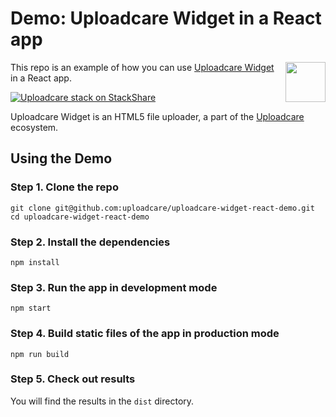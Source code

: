# Demo: Uploadcare Widget in a React app

<a href="https://uploadcare.com/?utm_source=github&utm_campaign=uploadcare-widget-react-demo">
  <img align="right" width="64" height="64"
       src="https://ucarecdn.com/2f4864b7-ed0e-4411-965b-8148623aa680/uploadcare-logo-mark.svg"
       alt="">
</a>

This repo is an example of how you can use [Uploadcare Widget][widget] in a
React app.

[![Uploadcare stack on StackShare][stack-img]][stack]

[stack-img]: https://img.shields.io/badge/tech-stack-0690fa.svg?style=flat
[stack]: https://stackshare.io/uploadcare/stacks/

Uploadcare Widget is an HTML5 file uploader, a part of the
[Uploadcare][uploadcare] ecosystem.

## Using the Demo

### Step 1. Clone the repo

```
git clone git@github.com:uploadcare/uploadcare-widget-react-demo.git
cd uploadcare-widget-react-demo
```

### Step 2. Install the dependencies

```
npm install
```

### Step 3. Run the app in development mode

```
npm start
```

### Step 4. Build static files of the app in production mode

```
npm run build
```

### Step 5. Check out results

You will find the results in the `dist` directory.

[widget]: https://github.com/uploadcare/uploadcare-widget
[uploadcare]: https://uploadcare.com/?utm_source=github&utm_campaign=uploadcare-widget-react-demo
